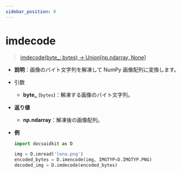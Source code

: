 ```yaml
---
sidebar_position: 8
---
```


# imdecode

> [imdecode(byte\_: bytes) -> Union[np.ndarray, None]](https://github.com/DocsaidLab/DocsaidKit/blob/71170598902b6f8e89a969f1ce27ed4fd05b2ff2/docsaidkit/vision/improc.py#L107)

- **説明**：画像のバイト文字列を解凍して NumPy 画像配列に変換します。

- 引数

  - **byte\_** (`bytes`)：解凍する画像のバイト文字列。

- **返り値**

  - **np.ndarray**：解凍後の画像配列。

- **例**

  ```python
  import docsaidkit as D

  img = D.imread('lena.png')
  encoded_bytes = D.imencode(img, IMGTYP=D.IMGTYP.PNG)
  decoded_img = D.imdecode(encoded_bytes)
  ```
